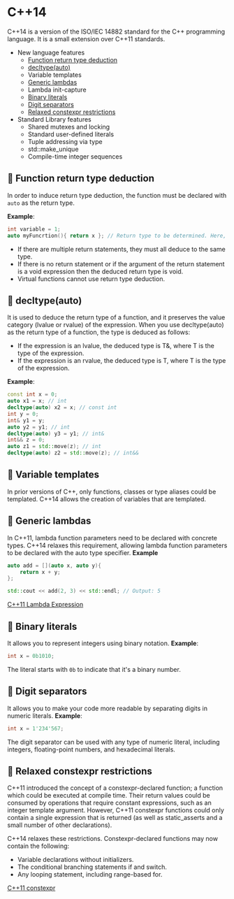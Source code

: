 # C++14

C++14 is a version of the ISO/IEC 14882 standard for the C++ programming language. It is a small extension over C++11 standards.

* New language features
  * [Function return type deduction](https://github.com/nsparag/Modern-CPP/blob/main/C%2B%2B14/README.md#pushpin-function-return-type-deduction)
  * [decltype(auto)](https://github.com/nsparag/Modern-CPP/blob/main/C%2B%2B14/README.md#pushpin-decltypeauto)
  * Variable templates
  * [Generic lambdas](https://github.com/nsparag/Modern-CPP/blob/main/C%2B%2B14/README.md#pushpin-generic-lambdas)
  * Lambda init-capture
  * [Binary literals](https://github.com/nsparag/Modern-CPP/blob/main/C%2B%2B14/README.md#pushpin-binary-literals)
  * [Digit separators](https://github.com/nsparag/Modern-CPP/blob/main/C%2B%2B14/README.md#pushpin-digit-separators)
  * [Relaxed constexpr restrictions](https://github.com/nsparag/Modern-CPP/blob/main/C%2B%2B14/README.md#pushpin-digit-separators)
 * Standard Library features
   * Shared mutexes and locking
   * Standard user-defined literals
   * Tuple addressing via type
   * std::make_unique
   * Compile-time integer sequences

## :pushpin: Function return type deduction

In order to induce return type deduction, the function must be declared with `auto` as the return type.

**Example**:
````c++
int variable = 1;
auto myFuncrtion(){ return x }; // Return type to be determined. Here, return type is 'int'.
````
* If there are multiple return statements, they must all deduce to the same type.
* If there is no return statement or if the argument of the return statement is a void expression then the deduced return type is void.
* Virtual functions cannot use return type deduction.

## :pushpin: decltype(auto)

It is used to deduce the return type of a function, and it preserves the value category (lvalue or rvalue) of the expression.
When you use decltype(auto) as the return type of a function, the type is deduced as follows:
* If the expression is an lvalue, the deduced type is T&, where T is the type of the expression.
* If the expression is an rvalue, the deduced type is T, where T is the type of the expression.

**Example**:
````c++
const int x = 0;
auto x1 = x; // int
decltype(auto) x2 = x; // const int
int y = 0;
int& y1 = y;
auto y2 = y1; // int
decltype(auto) y3 = y1; // int&
int&& z = 0;
auto z1 = std::move(z); // int
decltype(auto) z2 = std::move(z); // int&&
````

## :pushpin: Variable templates

In prior versions of C++, only functions, classes or type aliases could be templated. C++14 allows the creation of variables that are templated.

## :pushpin: Generic lambdas

In C++11, lambda function parameters need to be declared with concrete types. C++14 relaxes this requirement, allowing lambda function parameters to be declared with the auto type specifier.
**Example**
````c++
auto add = [](auto x, auto y){
    return x + y;
};

std::cout << add(2, 3) << std::endl; // Output: 5
````

[C++11 Lambda Expression](https://github.com/nsparag/Modern-CPP/blob/main/C++11/README.md#pushpin-lambda-expressions)

## :pushpin: Binary literals

It allows you to represent integers using binary notation.
**Example**:
````c++
int x = 0b1010;
````

The literal starts with `0b` to indicate that it's a binary number.

## :pushpin: Digit separators

It allows you to make your code more readable by separating digits in numeric literals.
**Example**:
````c++
int x = 1'234'567;
````
The digit separator can be used with any type of numeric literal, including integers, floating-point numbers, and hexadecimal literals.

## :pushpin: Relaxed constexpr restrictions

C++11 introduced the concept of a constexpr-declared function; a function which could be executed at compile time. Their return values could be consumed by operations that require constant expressions, such as an integer template argument. However, C++11 constexpr functions could only contain a single expression that is returned (as well as static_asserts and a small number of other declarations).

C++14 relaxes these restrictions. Constexpr-declared functions may now contain the following:
* Variable declarations without initializers.
* The conditional branching statements if and switch.
* Any looping statement, including range-based for.

[C++11 constexpr](https://github.com/nsparag/Modern-CPP/blob/main/C++11/README.md#pushpin--constexpr)
